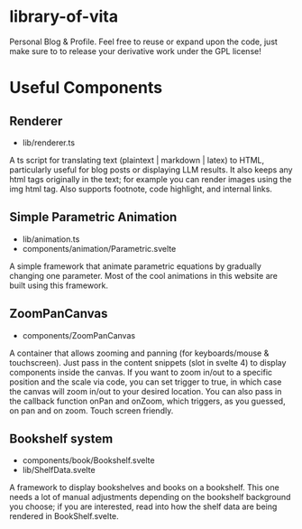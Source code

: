 # library-of-vita
Personal Blog &amp; Profile. Feel free to reuse or expand upon the code, just make sure to to release your derivative work under the GPL license! 

# Useful Components
## Renderer
- lib/renderer.ts

A ts script for translating text (plaintext | markdown | latex) to HTML, particularly useful for blog posts or displaying LLM results. It also keeps any html tags originally in the text; for example you can render images using the img html tag. Also supports footnote, code highlight, and internal links.

## Simple Parametric Animation
- lib/animation.ts
- components/animation/Parametric.svelte

A simple framework that animate parametric equations by gradually changing one parameter. Most of the cool animations in this website are built using this framework.

## ZoomPanCanvas
- components/ZoomPanCanvas

A container that allows zooming and panning (for keyboards/mouse & touchscreen). Just pass in the content snippets (slot in svelte 4) to display components inside the canvas. If you want to zoom in/out to a specific position and the scale via code, you can set trigger to true, in which case the canvas will zoom in/out to your desired location. You can also pass in the callback function onPan and onZoom, which triggers, as you guessed, on pan and on zoom. Touch screen friendly.

## Bookshelf system
- components/book/Bookshelf.svelte
- lib/ShelfData.svelte

A framework to display bookshelves and books on a bookshelf. This one needs a lot of manual adjustments depending on the bookshelf background you choose; if you are interested, read into how the shelf data are being rendered in BookShelf.svelte.


